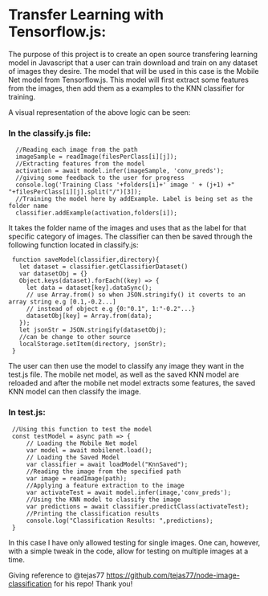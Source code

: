 # Transfer Learning with Tensorflow.js:

The purpose of this project is to create an open source transfering learning model in Javascript that a user can train download
and train on any dataset of images they desire. The model that will be used in this case is the Mobile Net model from Tensorflow.js. 
This model will first extract some features from the images, then add them as a examples to the KNN classifier for training. 

A visual representation of the above logic can be seen: 

### In the classify.js file: 
	
      //Reading each image from the path
      imageSample = readImage(filesPerClass[i][j]);
      //Extracting features from the model
      activation = await model.infer(imageSample, 'conv_preds');
      //giving some feedback to the user for progress
      console.log('Training Class '+folders[i]+' image ' + (j+1) +" "+filesPerClass[i][j].split("/")[3]);
      //Training the model here by addExample. Label is being set as the folder name
      classifier.addExample(activation,folders[i]);

It takes the folder name of the images and uses that as the label for that specific category of images. The classifier
can then be saved through the following function located in classify.js:

     function saveModel(classifier,directory){
       let dataset = classifier.getClassifierDataset()
       var datasetObj = {}
       Object.keys(dataset).forEach((key) => {
         let data = dataset[key].dataSync();
         // use Array.from() so when JSON.stringify() it coverts to an array string e.g [0.1,-0.2...] 
         // instead of object e.g {0:"0.1", 1:"-0.2"...}
         datasetObj[key] = Array.from(data); 
       });
       let jsonStr = JSON.stringify(datasetObj);
       //can be change to other source
       localStorage.setItem(directory, jsonStr);
     }

The user can then use the model to classify any image they want in the test.js file. The mobile net model, as well as the saved KNN model
are reloaded and after the mobile net model extracts some features, the saved KNN model can then classify the image. 

### In test.js:

     //Using this function to test the model
     const testModel = async path => { 
         // Loading the Mobile Net model
         var model = await mobilenet.load(); 
         // Loading the Saved Model
         var classifier = await loadModel("KnnSaved");
         //Reading the image from the specified path
         var image = readImage(path); 
         //Applying a feature extraction to the image 
         var activateTest = await model.infer(image,'conv_preds');
         //Using the KNN model to classify the image
         var predictions = await classifier.predictClass(activateTest);
         //Printing the classification results
         console.log("Classification Results: ",predictions); 
     }

In this case I have only allowed testing for single images. One can, however, with a simple tweak in the code, allow for testing on multiple
images at a time. 

Giving reference to @tejas77 https://github.com/tejas77/node-image-classification for his repo! Thank you!
